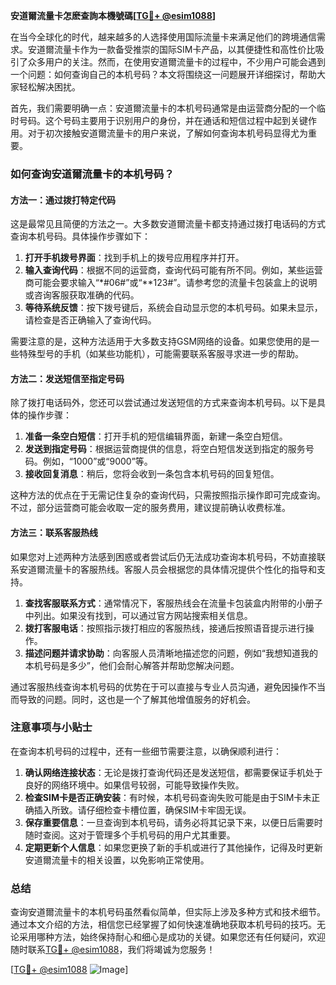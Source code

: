 **安道爾流量卡怎麽查詢本機號碼[[TG💪+ @esim1088](https://t.me/s/esim1088)]**

在当今全球化的时代，越来越多的人选择使用国际流量卡来满足他们的跨境通信需求。安道爾流量卡作为一款备受推崇的国际SIM卡产品，以其便捷性和高性价比吸引了众多用户的关注。然而，在使用安道爾流量卡的过程中，不少用户可能会遇到一个问题：如何查询自己的本机号码？本文将围绕这一问题展开详细探讨，帮助大家轻松解决困扰。

首先，我们需要明确一点：安道爾流量卡的本机号码通常是由运营商分配的一个临时号码。这个号码主要用于识别用户的身份，并在通话和短信过程中起到关键作用。对于初次接触安道爾流量卡的用户来说，了解如何查询本机号码显得尤为重要。

### 如何查询安道爾流量卡的本机号码？

#### 方法一：通过拨打特定代码

这是最常见且简便的方法之一。大多数安道爾流量卡都支持通过拨打电话码的方式查询本机号码。具体操作步骤如下：

1. **打开手机拨号界面**：找到手机上的拨号应用程序并打开。
2. **输入查询代码**：根据不同的运营商，查询代码可能有所不同。例如，某些运营商可能会要求输入“*#06#”或“**123#”。请参考您的流量卡包装盒上的说明或咨询客服获取准确的代码。
3. **等待系统反馈**：按下拨号键后，系统会自动显示您的本机号码。如果未显示，请检查是否正确输入了查询代码。

需要注意的是，这种方法适用于大多数支持GSM网络的设备。如果您使用的是一些特殊型号的手机（如某些功能机），可能需要联系客服寻求进一步的帮助。

#### 方法二：发送短信至指定号码

除了拨打电话码外，您还可以尝试通过发送短信的方式来查询本机号码。以下是具体的操作步骤：

1. **准备一条空白短信**：打开手机的短信编辑界面，新建一条空白短信。
2. **发送到指定号码**：根据运营商提供的信息，将空白短信发送到指定的服务号码。例如，“1000”或“9000”等。
3. **接收回复消息**：稍后，您将会收到一条包含本机号码的回复短信。

这种方法的优点在于无需记住复杂的查询代码，只需按照指示操作即可完成查询。不过，部分运营商可能会收取一定的服务费用，建议提前确认收费标准。

#### 方法三：联系客服热线

如果您对上述两种方法感到困惑或者尝试后仍无法成功查询本机号码，不妨直接联系安道爾流量卡的客服热线。客服人员会根据您的具体情况提供个性化的指导和支持。

1. **查找客服联系方式**：通常情况下，客服热线会在流量卡包装盒内附带的小册子中列出。如果没有找到，可以通过官方网站搜索相关信息。
2. **拨打客服电话**：按照指示拨打相应的客服热线，接通后按照语音提示进行操作。
3. **描述问题并请求协助**：向客服人员清晰地描述您的问题，例如“我想知道我的本机号码是多少”，他们会耐心解答并帮助您解决问题。

通过客服热线查询本机号码的优势在于可以直接与专业人员沟通，避免因操作不当而导致的问题。同时，这也是一个了解其他增值服务的好机会。

### 注意事项与小贴士

在查询本机号码的过程中，还有一些细节需要注意，以确保顺利进行：

1. **确认网络连接状态**：无论是拨打查询代码还是发送短信，都需要保证手机处于良好的网络环境中。如果信号较弱，可能导致操作失败。
2. **检查SIM卡是否正确安装**：有时候，本机号码查询失败可能是由于SIM卡未正确插入所致。请仔细检查卡槽位置，确保SIM卡牢固无误。
3. **保存重要信息**：一旦查询到本机号码，请务必将其记录下来，以便日后需要时随时查阅。这对于管理多个手机号码的用户尤其重要。
4. **定期更新个人信息**：如果您更换了新的手机或进行了其他操作，记得及时更新安道爾流量卡的相关设置，以免影响正常使用。

### 总结

查询安道爾流量卡的本机号码虽然看似简单，但实际上涉及多种方式和技术细节。通过本文介绍的方法，相信您已经掌握了如何快速准确地获取本机号码的技巧。无论采用哪种方法，始终保持耐心和细心是成功的关键。如果您还有任何疑问，欢迎随时联系[TG💪+ @esim1088](https://t.me/s/esim1088)，我们将竭诚为您服务！

[[TG💪+ @esim1088](https://t.me/s/esim1088) ![Image](https://i.postimg.cc/4NQfJmqS/Snipaste-2025-05-13-00-14-12.png)]
